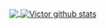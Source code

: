 <a href="https://github.com/Gurupreet">
  <img align="center" src="https://github-readme-stats.vercel.app/api/top-langs/?username=willyanferreira&theme=cobalt&hide_langs_below=1" />
</a>

<a href="https://github.com/Gurupreet">
 <img align="center" src="https://github-readme-stats.vercel.app/api?username=willyanferreira&show_icons=true&theme=cobalt&line_height=27" alt="Victor github stats"/>
</a>
